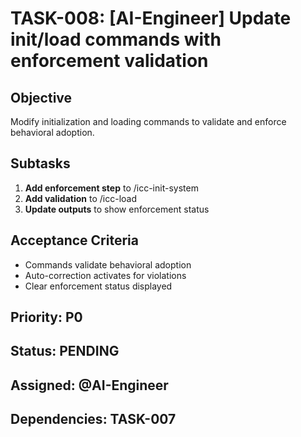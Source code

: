 # TASK-008: [AI-Engineer] Update init/load commands with enforcement validation

## Objective
Modify initialization and loading commands to validate and enforce behavioral adoption.

## Subtasks
1. **Add enforcement step** to /icc-init-system
2. **Add validation** to /icc-load
3. **Update outputs** to show enforcement status

## Acceptance Criteria
- Commands validate behavioral adoption
- Auto-correction activates for violations
- Clear enforcement status displayed

## Priority: P0
## Status: PENDING
## Assigned: @AI-Engineer
## Dependencies: TASK-007